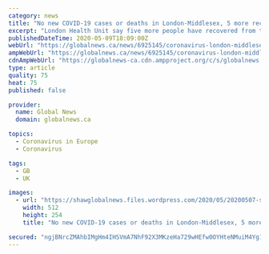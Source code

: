 ```yaml
---
category: news
title: "No new COVID-19 cases or deaths in London-Middlesex, 5 more recoveries"
excerpt: "London Health Unit say five more people have recovered from the novel coronavirus. The total number of cases stayed at 438, with 43 deaths."
publishedDateTime: 2020-05-09T18:09:00Z
webUrl: "https://globalnews.ca/news/6925145/coronavirus-london-middlesex-may-9/"
ampWebUrl: "https://globalnews.ca/news/6925145/coronavirus-london-middlesex-may-9/amp/"
cdnAmpWebUrl: "https://globalnews-ca.cdn.ampproject.org/c/s/globalnews.ca/news/6925145/coronavirus-london-middlesex-may-9/amp/"
type: article
quality: 75
heat: 75
published: false

provider:
  name: Global News
  domain: globalnews.ca

topics:
  - Coronavirus in Europe
  - Coronavirus

tags:
  - GB
  - UK

images:
  - url: "https://shawglobalnews.files.wordpress.com/2020/05/20200507-swph-covid-19-percent-positivity.png?w=512"
    width: 512
    height: 254
    title: "No new COVID-19 cases or deaths in London-Middlesex, 5 more recoveries"

secured: "ngjBNrcZMAhbIMgHm4IHSVmA7NhF92X3MKzeHa729wHEfw0OYHteNMuiM4Yg1Ssxkc9D5nl1ug5POcJxzZ7urcM4//5MXjNKjXpi8E6DtxWr5j/yxBqSiQoZDO//BRdBQH5ki9EKZfCjIVj3aoyoHLH8BJVyCzGtyFglHgynrmXtN8nVYJqVXrdHw8ZsB4+Rjj1dGaRk4VyaOOoPlXCjbCX1aH5D3gWCsadtDzt7P315wCn7iq+ya3aLa1KdEQSsFGwQ0vuTt4qRKtyyAU60lC67q2tCOAm762v4eIJpiR5QHPspEK/X/D8P2b4wbeTN;zPvL4FVo4vN/h2k5xkJGKQ=="
---
```


